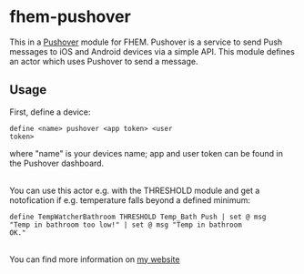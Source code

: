 fhem-pushover
=============

This in a <a href="http://www.pushover.com">Pushover</a> module for FHEM. Pushover is a service to send Push messages to iOS and Android devices via a simple API.
This module defines an actor which uses Pushover to send a message. 

<h2>Usage</h2>

First, define a device:

<code>define &lt;name&gt; pushover &lt;app token&gt; &lt;user token&gt;</code>

where "name" is your devices name; app and user token can be found in the Pushover dashboard. 

<br/>
You can use this actor e.g. with the THRESHOLD module and get a notofication if e.g. temperature falls beyond a defined minimum:

<code>define TempWatcherBathroom THRESHOLD Temp_Bath Push | set @ msg "Temp in bathroom too low!" | set @ msg "Temp in bathroom OK."</code>


<br/>
You can find more information on <a href="http://www.andreas-fey.com">my website</a>
